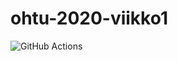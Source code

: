 # ohtu-2020-viikko1
![GitHub Actions](https://github.com/StarSovu/ohtu-2020-viikko1/workflows/Java%20CI%20with%20Gradle/badge.svg)
